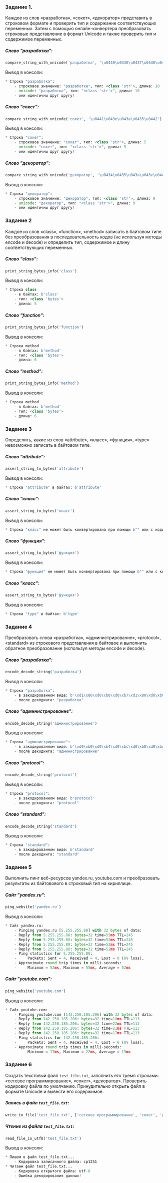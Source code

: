 ### Задание 1.
Каждое из слов «разработка», «сокет», «декоратор» представить в строковом формате и проверить тип и содержание
соответствующих переменных. Затем с помощью онлайн-конвертера преобразовать строковые представление в формат Unicode и
также проверить тип и содержимое переменных.

##### Слово "разработка":
```python
compare_string_with_unicode('разработка', '\u0440\u0430\u0437\u0440\u0430\u0431\u043e\u0442\u043a\u0430')
```
Вывод в консоли:
```python
* Строка "разработка":
	- cтроковое значение: "разработка", тип: <class 'str'>, длина: 10
	- unicode: "разработка", тип: "<class 'str'>", длина: 10
	- они идентичны друг другу!
```

##### Слово "сокет":
```python
compare_string_with_unicode('сокет', '\u0441\u043e\u043a\u0435\u0442')
```
Вывод в консоли:
```python
* Строка "сокет":
	- cтроковое значение: "сокет", тип: <class 'str'>, длина: 5
	- unicode: "сокет", тип: "<class 'str'>", длина: 5
	- они идентичны друг другу!
```

##### Слово "декоратор":
```python
compare_string_with_unicode('декоратор', '\u0434\u0435\u043a\u043e\u0440\u0430\u0442\u043e\u0440')
```
Вывод в консоли:
```python
* Строка "декоратор":
	- cтроковое значение: "декоратор", тип: <class 'str'>, длина: 9
	- unicode: "декоратор", тип: "<class 'str'>", длина: 9
	- они идентичны друг другу!
```

### Задание 2
Каждое из слов «class», «function», «method» записать в байтовом типе без преобразования в последовательность кодов
(не используя методы encode и decode) и определить тип, содержимое и длину соответствующих переменных.

##### Слово "class":
```python
print_string_bytes_info('class')
```
Вывод в консоли:
```python
* Строка class
	- в байтах: b'class'
	- тип: <class 'bytes'>
	- длина: 5
```

##### Слово "function":
```python
print_string_bytes_info('function')
```
Вывод в консоли:
```python
* Строка method
	- в байтах: b'method'
	- тип: <class 'bytes'>
	- длина: 6
```

##### Слово "method":
```python
print_string_bytes_info('method')
```

Вывод в консоли:
```python
* Строка method
	- в байтах: b'method'
	- тип: <class 'bytes'>
	- длина: 6
```

### Задание 3
Определить, какие из слов «attribute», «класс», «функция», «type» невозможно записать в байтовом типе.

##### Слово "attribute":
```python
assert_string_to_bytes('attribute')
```

Вывод в консоли:
```python
* Строка "attribute" в байтах: b'attribute'
```

##### Слово "класс":
```python
assert_string_to_bytes('класс')
```

Вывод в консоли:
```python
* Строка "класс" не может быть конвертирована при помощи b"" или с кодировкой ASCII
```

##### Слово "функция":
```python
assert_string_to_bytes('функция')
```

Вывод в консоли:
```python
* Строка "функция" не может быть конвертирована при помощи b"" или с кодировкой ASCII
```

##### Слово "класс":
```python
assert_string_to_bytes('функция')
```

Вывод в консоли:
```python
* Строка "type" в байтах: b'type'
```

### Задание 4
Преобразовать слова «разработка», «администрирование», «protocol», «standard» из строкового представления в байтовое и
выполнить обратное преобразование (используя методы encode и decode).

##### Слово "разработка":
```python
encode_decode_string('разработка')
```

Вывод в консоли:
```python
* Строка "разработка":
	- в закодированном виде: b'\xd1\x80\xd0\xb0\xd0\xb7\xd1\x80\xd0\xb0\xd0\xb1\xd0\xbe\xd1\x82\xd0\xba\xd0\xb0'
	- после декодинга: "разработка"
```

##### Слово "администрирование":
```python
encode_decode_string('администрирование')
```

Вывод в консоли:
```python
* Строка "администрирование":
	- в закодированном виде: b'\xd0\xb0\xd0\xb4\xd0\xbc\xd0\xb8\xd0\xbd\xd0\xb8\xd1\x81\xd1\x82\xd1\x80\xd0\xb8\xd1\x80\xd0\xbe\xd0\xb2\xd0\xb0\xd0\xbd\xd0\xb8\xd0\xb5'
	- после декодинга: "администрирование"
```

##### Слово "protocol":
```python
encode_decode_string('protocol')
```

Вывод в консоли:
```python
* Строка "protocol":
	- в закодированном виде: b'protocol'
	- после декодинга: "protocol"
```

##### Слово "standard":
```python
encode_decode_string('standard')
```

Вывод в консоли:
```python
* Строка "standard":
	- в закодированном виде: b'standard'
	- после декодинга: "standard"
```


### Задание 5
Выполнить пинг веб-ресурсов yandex.ru, youtube.com и преобразовать результаты из байтовового в строковый тип на
кириллице.

##### Сайт "yandex.ru":
```python
ping_website('yandex.ru')
```

Вывод в консоли:
```python
* Сайт yandex.ru:
	- Pinging yandex.ru [5.255.255.88] with 32 bytes of data:
	- Reply from 5.255.255.88: bytes=32 time=55ms TTL=245
	- Reply from 5.255.255.88: bytes=32 time=52ms TTL=245
	- Reply from 5.255.255.88: bytes=32 time=52ms TTL=245
	- Reply from 5.255.255.88: bytes=32 time=52ms TTL=245
	- Ping statistics for 5.255.255.88:
	-     Packets: Sent = 4, Received = 4, Lost = 0 (0% loss),
	- Approximate round trip times in milli-seconds:
	-     Minimum = 52ms, Maximum = 55ms, Average = 52ms
```

##### Сайт "youtube.com":
```python
ping_website('youtube.com')
```

Вывод в консоли:
```python
* Сайт youtube.com:
	- Pinging youtube.com [142.250.185.206] with 32 bytes of data:
	- Reply from 142.250.185.206: bytes=32 time=18ms TTL=113
	- Reply from 142.250.185.206: bytes=32 time=22ms TTL=113
	- Reply from 142.250.185.206: bytes=32 time=21ms TTL=113
	- Reply from 142.250.185.206: bytes=32 time=17ms TTL=113
	- Ping statistics for 142.250.185.206:
	-     Packets: Sent = 4, Received = 4, Lost = 0 (0% loss),
	- Approximate round trip times in milli-seconds:
	-     Minimum = 17ms, Maximum = 22ms, Average = 19ms
```


### Задание 6
Создать текстовый файл `test_file.txt`, заполнить его тремя строками: «сетевое программирование», «сокет», «декоратор».
Проверить кодировку файла по умолчанию. Принудительно открыть файл в формате Unicode и вывести его содержимое.

##### Запись в файл `test_file.txt`:
```python
write_to_file('test_file.txt', ['сетевое программирование', 'сокет', 'декоратор'])
```

##### Чтение из файла `test_file.txt`:
```python
read_file_in_utf8('test_file.txt')
```

Вывод в консоли:
```python
* Пишем в файл test_file.txt...
	- Кодировка записанного файла: cp1251
* Читаем файл test_file.txt...
	- Кодировка открытого файла: utf-8
	- Ошибка декодирования данных!
```
